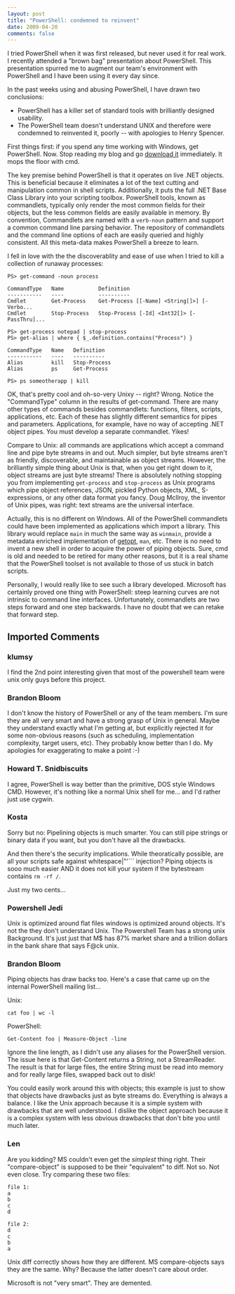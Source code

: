 ```yaml
---
layout: post
title: "PowerShell: condemned to reinvent"
date: 2009-04-20
comments: false
---
```


I tried PowerShell when it was first released, but never used it for real work.
I recently attended a "brown bag" presentation about PowerShell. This
presentation spurred me to augment our team's environment with PowerShell and I
have been using it every day since.

In the past weeks using and abusing PowerShell, I have drawn two conclusions:

* PowerShell has a killer set of standard tools with brilliantly designed
  usability.
* The PowerShell team doesn't understand UNIX and therefore were condemned to
  reinvented it, poorly -- with apologies to Henry Spencer.

First things first: if you spend any time working with Windows, get PowerShell.
Now. Stop reading my blog and go [download it][1] immediately. It mops the
floor with cmd.

The key premise behind PowerShell is that it operates on live .NET objects.
This is beneficial because it eliminates a lot of the text cutting and
manipulation common in shell scripts. Additionally, it puts the full .NET Base
Class Library into your scripting toolbox. PowerShell tools, known as
commandlets, typically only render the most common fields for their objects,
but the less common fields are easily available in memory. By convention,
Commandlets are named with a `verb-noun` pattern and support a common command
line parsing behavior. The repository of commandlets and the command line
options of each are easily queried and highly consistent. All this meta-data
makes PowerShell a breeze to learn.

I fell in love with the the discoverablity and ease of use when I tried to kill
a collection of runaway processes:

```
PS> get-command -noun process

CommandType   Name           Definition
-----------   ----           ----------
Cmdlet        Get-Process    Get-Process [[-Name] <String[]>] [-Verbo...
Cmdlet        Stop-Process   Stop-Process [-Id] <Int32[]> [-PassThru]...

PS> get-process notepad | stop-process
PS> get-alias | where { $_.definition.contains("Process") }

CommandType   Name   Definition
-----------   ----   ----------
Alias         kill   Stop-Process
Alias         ps     Get-Process

PS> ps someotherapp | kill
```

OK, that's pretty cool and oh-so-very Unixy -- right? Wrong. Notice the
"CommandType" column in the results of get-command. There are many other types
of commands besides commandlets: functions, filters, scripts, applications,
etc. Each of these has slightly different semantics for pipes and parameters.
Applications, for example, have no way of accepting .NET object pipes. You must
develop a separate commandlet. Yikes!

Compare to Unix: all commands are applications which accept a command line and
pipe byte streams in and out. Much simpler, but byte streams aren't as
friendly, discoverable, and maintainable as object streams. However, the
brilliantly simple thing about Unix is that, when you get right down to it,
object streams are just byte streams! There is absolutely nothing stopping you
from implementing `get-process` and `stop-process` as Unix programs which pipe
object references, JSON, pickled Python objects, XML, S-expressions, or any
other data format you fancy. Doug Mcllroy, the inventor of Unix pipes, was
right: text streams are the universal interface.

Actually, this is no different on Windows. All of the PowerShell commandlets
could have been implemented as applications which import a library. This
library would replace `main` in much the same way as `winmain`, provide a
metadata enriched implementation of [getopt][2], `man`, etc. There is no need to
invent a new shell in order to acquire the power of piping objects. Sure, cmd
is old and needed to be retired for many other reasons, but it is a real shame
that the PowerShell toolset is not available to those of us stuck in batch
scripts.

Personally, I would really like to see such a library developed. Microsoft has
certainly proved one thing with PowerShell: steep learning curves are not
intrinsic to command line interfaces. Unfortunately, commandlets are two steps
forward and one step backwards. I have no doubt that we can retake that forward
step.

## Imported Comments

### klumsy

I find the 2nd point interesting given that most of the powershell team were
unix only guys before this project.

### Brandon Bloom

I don't know the history of PowerShell or any of the team members. I'm sure
they are all very smart and have a strong grasp of Unix in general. Maybe they
understand exactly what I'm getting at, but explicitly rejected it for some
non-obvious reasons (such as scheduling, implementation complexity, target
users, etc). They probably know better than I do. My apologies for exaggerating
to make a point :-)

### Howard T. Snidbiscuits

I agree, PowerShell is way better than the primitive, DOS style Windows CMD.
However, it's nothing like a normal Unix shell for me... and I'd rather just
use cygwin.

### Kosta

Sorry but no: Pipelining objects is much smarter. You can still pipe strings or
binary data if you want, but you don't have all the drawbacks.

And then there's the security implications. While theoratically possible, are
all your scripts safe against whitespace|"'``` injection? Piping objects is sooo
much easier AND it does not kill your system if the bytestream contains `rm -rf /`.

Just my two cents...

### Powershell Jedi

Unix is optimized around flat files windows is optimized around objects. It's
not the they don't understand Unix. The Powershell Team has a strong unix
Background. It's just just that M$ has 87% market share and a trillion dollars
in the bank share that says F@ck unix.

### Brandon Bloom

Piping objects has draw backs too. Here's a case that came up on the internal
PowerShell mailing list...

Unix:

```
cat foo | wc -l
```

PowerShell:

```
Get-Content foo | Measure-Object -line
```

Ignore the line length, as I didn't use any aliases for the PowerShell version.
The issue here is that Get-Content returns a String, not a StreamReader. The
result is that for large files, the entire String must be read into memory and
for really large files, swapped back out to disk!

You could easily work around this with objects; this example is just to show
that objects have drawbacks just as byte streams do. Everything is always a
balance. I like the Unix approach because it is a simple system with drawbacks
that are well understood. I dislike the object approach because it is a complex
system with less obvious drawbacks that don't bite you until much later.

### Len

Are you kidding?  MS couldn't even get the *simplest* thing right.  Their
"compare-object" is supposed to be their "equivalent" to diff.  Not so.  Not
even close.  Try comparing these two files:

```
file 1:
a
b
c
d

file 2:
d
c
b
a
```

Unix diff correctly shows how they are different.  MS compare-objects says they
are the same.  Why?  Because the latter doesn't care about order.

Microsoft is not "very smart".  They are demented.


[1]: http://www.microsoft.com/windowsserver2003/technologies/management/powershell/download.mspx
[2]: http://www.gnu.org/software/hello/manual/libc/Getopt.html
